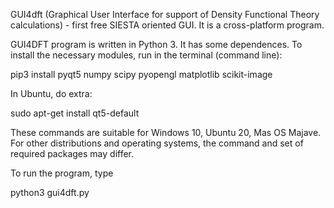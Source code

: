GUI4dft (Graphical User Interface for support of Density Functional Theory calculations) - first free SIESTA oriented GUI. It is a cross-platform program. 

GUI4DFT program is written in Python 3. It has some dependences. To install the necessary modules, run in the terminal (command line):

pip3 install pyqt5 numpy scipy pyopengl matplotlib scikit-image 

In Ubuntu, do extra: 

sudo apt-get install qt5-default

These commands are suitable for Windows 10, Ubuntu 20, Mas OS Majave. For other distributions and operating systems, the command and set of required packages may differ.

To run the program, type

python3 gui4dft.py